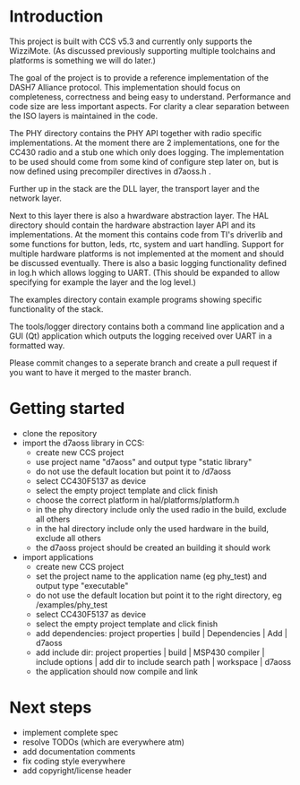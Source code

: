 # Introduction

This project is built with CCS v5.3 and currently only supports the WizziMote.
(As discussed previously supporting multiple toolchains and platforms is something we will do later.)

The goal of the project is to provide a reference implementation of the DASH7 Alliance protocol.
This implementation should focus on completeness, correctness and being easy to understand.
Performance and code size are less important aspects.
For clarity a clear separation between the ISO layers is maintained in the code.

The PHY directory contains the PHY API together with radio specific implementations.
At the moment there are 2 implementations, one for the CC430 radio and a stub one which only does logging.
The implementation to be used should come from some kind of configure step later on, but is now defined using precompiler directives in d7aoss.h .

Further up in the stack are the DLL layer, the transport layer and the network layer.

Next to this layer there is also a hwardware abstraction layer.
The HAL directory should contain the hardware abstraction layer API and its implementations. At the moment this contains code from TI's driverlib and some functions for button, leds, rtc, system and uart handling. Support for multiple hardware platforms is not implemented at the moment and should be discussed eventually.
There is also a basic logging functionality defined in log.h which allows logging to UART. (This should be expanded to allow specifying for example the layer and the log level.)

The examples directory contain example programs showing specific functionality of the stack.

The tools/logger directory contains both a command line application and a GUI (Qt) application which outputs the logging received over UART in a formatted way.

Please commit changes to a seperate branch and create a pull request if you want to have it merged to the master branch.

# Getting started

* clone the repository
* import the d7aoss library in CCS:
    * create new CCS project 
    * use project name "d7aoss" and output type "static library"
    * do not use the default location but point it to <repo root>/d7aoss
    * select CC430F5137 as device
    * select the empty project template and click finish
    * choose the correct platform in hal/platforms/platform.h
    * in the phy directory include only the used radio in the build, exclude all others
    * in the hal directory include only the used hardware in the build, exclude all others
    * the d7aoss project should be created an building it should work
* import applications
    * create new CCS project
    * set the project name to the application name (eg phy_test) and output type "executable"
    * do not use the default location but point it to the right directory, eg <repo root>/examples/phy_test
    * select CC430F5137 as device
    * select the empty project template and click finish
    * add dependencies: project properties | build | Dependencies | Add | d7aoss
    * add include dir: project properties | build | MSP430 compiler | include options | add dir to include search path | workspace | d7aoss
    * the application should now compile and link

# Next steps

* implement complete spec
* resolve TODOs (which are everywhere atm)
* add documentation comments
* fix coding style everywhere
* add copyright/license header


